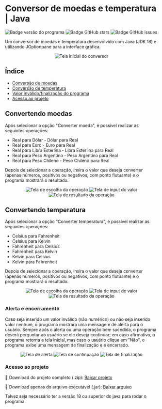 # Conversor de moedas e temperatura | Java

![Badge versão do programa](https://img.shields.io/badge/version-1.0-9cf?style=for-the-badge "Version") 
![Badge GitHub stars](https://img.shields.io/github/stars/xLucaspx/conversor-java?style=for-the-badge "Stars") 
![Badge GitHub issues](https://img.shields.io/github/issues/xLucaspx/conversor-java?style=for-the-badge "Issues")

Um conversor de moedas e temperatura desenvolvido com Java (JDK 18) e utilizando JOptionpane para a interface gráfica.

<p align="center">
  <img src="https://user-images.githubusercontent.com/102704083/193341121-66e27351-bcaf-4e9b-b799-96218d1faa8d.jpg" alt="Tela inicial do conversor" title="Tela inicial do conversor">
</p>

## Índice

- [Conversão de moedas](#convertendo-moedas)
- [Conversão de temperatura](#convertendo-temperatura)
- [Valor inválido/finalização do programa](#alerta-e-encerramento)
- [Acesso ao projeto](#acesso-ao-projeto)

## Convertendo moedas

Após selecionar a opção "Converter moeda", é possível realizar as seguintes operações:
- Real para Dólar - Dólar para Real
- Real para Euro - Euro para Real
- Real para Libra Esterlina - Libra Esterlina para Real
- Real para Peso Argentino - Peso Argentino para Real
- Real para Peso Chileno - Peso Chileno para Real

Depois de selecionar a operação, insira o valor que deseja converter (apenas números, positivos ou negativos, com ponto flutuante) e o programa mostrará o resultado.

<p align="center">
  <img src="https://user-images.githubusercontent.com/102704083/193343421-33e03d41-178e-4cbd-a82e-d3c72e7c8607.jpg" alt="Tela de escolha da operação" title="Tela de escolha da operação">
  <img src="https://user-images.githubusercontent.com/102704083/193343635-5813bf0c-631a-4670-a070-60a74098fbf1.jpg" alt="Tela de input do valor" title="Tela de input do valor">
  <img src="https://user-images.githubusercontent.com/102704083/193343765-746bc5cd-bd70-4167-9235-b0895c999363.jpg" alt="Tela de resultado da operação" title="Tela de resultado da operação">
</p>

## Convertendo temperatura

Após selecionar a opção "Converter temperatura", é possível realizar as seguintes operações:
- Celsius para Fahrenheit
- Celsius para Kelvin
- Fahrenheit para Celsius
- Fahrenheit para Kelvin
- Kelvin para Celsius
- Kelvin para Fahrenheit

Depois de selecionar a operação, insira o valor que deseja converter (apenas números, positivos ou negativos, com ponto flutuante) e o programa mostrará o resultado.


<p align="center">
  <img src="https://user-images.githubusercontent.com/102704083/193346397-bc7205cf-7e3f-40ab-adf8-b93f045b2020.jpg" alt="Tela de escolha da operação" title="Tela de escolha da operação">
  <img src="https://user-images.githubusercontent.com/102704083/193346393-6a13ec2a-7cb1-495c-9188-c70d6f4637dc.jpg" alt="Tela de input do valor" title="Tela de input do valor">
  <img src="https://user-images.githubusercontent.com/102704083/193346395-4dba43c3-459a-4eb8-9532-af7c49bb7cc9.jpg" alt="Tela de resultado da operação" title="Tela de resultado da operação">
</p>

### Alerta e encerramento

Caso seja inserido um valor inválido (não numérico) ou não seja inserido valor nenhum, o programa mostrará uma mensagem de alerta para o usuário.
Sempre após o alerta ou uma operação bem sucedida, o programa deverá perguntar ao usuário se ele deseja continuar; em caso afirmativo, o programa retorna a tela inicial, mas caso o usuário clique em "Não", o programa exibe uma mensagem de finalização e é encerrado.

<p align="center">
  <img src="https://user-images.githubusercontent.com/102704083/193346489-84e8e347-a02b-42d2-9162-6fbe3ca94d0b.jpg" alt="Tela de alerta" title="Tela de alerta">
  <img src="https://user-images.githubusercontent.com/102704083/193346480-8a9b59a6-5f9a-4772-9b3c-c5bd86926c4c.jpg" alt="Tela de continuação" title="Tela de continuação">
  <img src="https://user-images.githubusercontent.com/102704083/193346485-714b4e74-0996-4f2b-a18c-383d0ad31871.jpg" alt="Tela de finalização" title="Tela de finalização">
</p>

### Acesso ao projeto

📁 Download do projeto completo (.zip): [Baixar projeto](https://github.com/xLucaspx/conversor-java/archive/refs/heads/main.zip "Baixar projeto .zip")

💾 Download apenas do arquivo executável (.jar): [Baixar arquivo](https://github.com/xLucaspx/conversor-java/raw/main/Conversor.jar "Baixar arquivo .jar")

Talvez seja necessário ter a versão 18 ou superior do java para rodar o programa.
